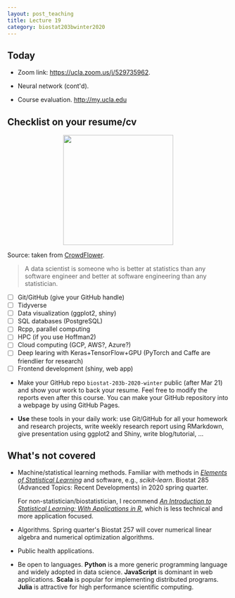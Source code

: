 ```yaml
---
layout: post_teaching
title: Lecture 19
category: biostat203bwinter2020
---
```


## Today

- Zoom link: <https://ucla.zoom.us/j/529735962>.

- Neural network (cont'd). 

- Course evaluation. <http://my.ucla.edu>

## Checklist on your resume/cv

<p align="center">
<img src="https://ucla-biostat203b-2020winter.github.io/slides/15-nn/data_scientists.png" height="250">
</p>

Source: taken from [CrowdFlower](https://visit.figure-eight.com/rs/416-ZBE-142/images/CrowdFlower_DataScienceReport_2016.pdf).

> A data scientist is someone who is better at statistics than any software engineer and better at software engineering than any statistician.  

- [ ] Git/GitHub (give your GitHub handle)  
- [ ] Tidyverse   
- [ ] Data visualization (ggplot2, shiny)  
- [ ] SQL databases (PostgreSQL)  
- [ ] Rcpp, parallel computing  
- [ ] HPC (if you use Hoffman2) 
- [ ] Cloud computing (GCP, AWS?, Azure?)  
- [ ] Deep learing with Keras+TensorFlow+GPU (PyTorch and Caffe are friendlier for research)  
- [ ] Frontend development (shiny, web app)  

* Make your GitHub repo `biostat-203b-2020-winter` public (after Mar 21) and show your work to back your resume. Feel free to modify the reports even after this course. You can make your GitHub repository into a webpage by using GitHub Pages.    

* **Use** these tools in your daily work: use Git/GitHub for all your homework and research projects, write weekly research report using RMarkdown, give presentation using ggplot2 and Shiny, write blog/tutorial, ...


## What's not covered

- Machine/statistical learning methods. Familiar with methods in [_Elements of Statistical Learning_](https://web.stanford.edu/~hastie/ElemStatLearn/) and software, e.g., _scikit-learn_. Biostat 285 (Advanced Topics: Recent Developments) in 2020 spring quarter.  

  For non-statistician/biostatistician, I recommend [_An Introduction to Statistical Learning: With Applications in R_](https://ucla.on.worldcat.org/external-search?queryString=An%20Introduction%20to%20Statistical%20Learning#/oclc/852254203), which is less technical and more application focused.  

- Algorithms. Spring quarter's Biostat 257 will cover numerical linear algebra and numerical optimization algorithms. 

- Public health applications.

- Be open to languages. **Python** is a more generic programming language and widely adopted in data science. **JavaScript** is dominant in web applications. **Scala** is popular for implementing distributed programs. **Julia** is attractive for high performance scientific computing.

